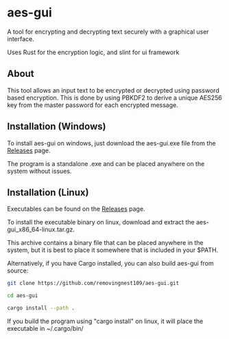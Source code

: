 # aes-gui

A tool for encrypting and decrypting text securely with a graphical user interface.

Uses Rust for the encryption logic, and slint for ui framework

## About

This tool allows an input text to be encrypted or decrypted using password based encryption. This is done by using PBKDF2 to derive a unique AES256 key from the master password for each encrypted message.

## Installation (Windows)
To install aes-gui on windows, just download the aes-gui.exe file from the [Releases](https://github.com/removingnest109/aes-gui/releases/latest) page.

The program is a standalone .exe and can be placed anywhere on the system without issues.

## Installation (Linux)
Executables can be found on the [Releases](https://github.com/removingnest109/aes-gui/releases/latest) page.

To install the executable binary on linux, download and extract the aes-gui_x86_64-linux.tar.gz.

This archive contains a binary file that can be placed anywhere in the system, but it is best to place it somewhere that is included in your $PATH.

Alternatively, if you have Cargo installed, you can also build aes-gui from source:

```bash
git clone https://github.com/removingnest109/aes-gui.git

cd aes-gui

cargo install --path .
```

If you build the program using "cargo install" on linux, it will place the executable in ~/.cargo/bin/
